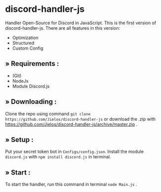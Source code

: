 # discord-handler-js
Handler Open-Source for Discord in JavaScript. This is the first version of discord-handler-js.
There are all features in this version:

 - Optimization
 - Structured
 - Custom Config

## » Requirements :

 - (Git)
 - NodeJs
 - Module Discord.js
 
## » Downloading : 

Clone the repo using command ` git clone https://github.com/Jielos/discord-handler-js ` or download the .zip with https://github.com/Jielos/discord-handler-js/archive/master.zip .

## » Setup :

Put your secret token bot in ` Configs/config.json `. Install the module ` discord.js ` with ` npm install discord.js ` in terminal.

## » Start :

To start the handler, run this command in terminal ` node Main.js ` .
